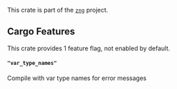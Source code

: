 <!--do doc --readme header-->
This crate is part of the [`zng`](https://github.com/zng-ui/zng?tab=readme-ov-file#crates) project.


<!--do doc --readme features-->
## Cargo Features

 This crate provides 1 feature flag, not enabled by default.
#### `"var_type_names"`
Compile with var type names for error messages

<!--do doc --readme #SECTION-END-->


